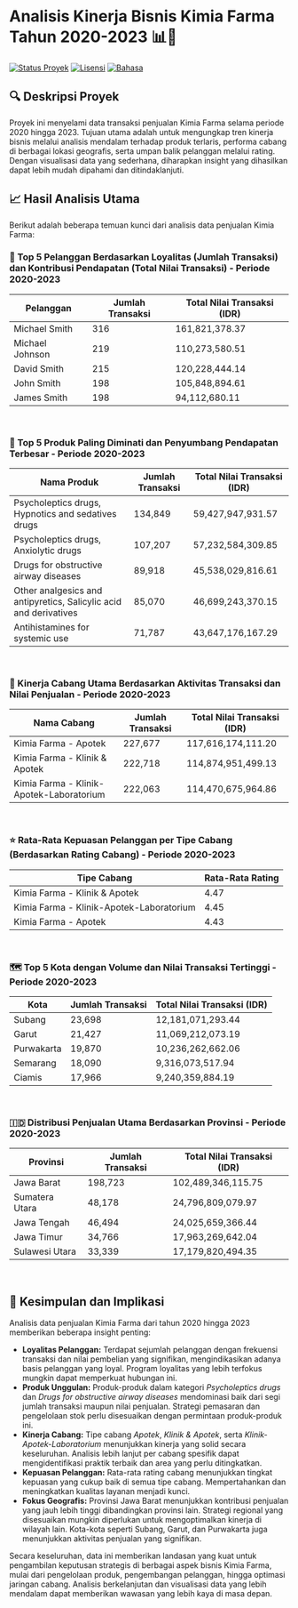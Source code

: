 # Analisis Kinerja Bisnis Kimia Farma Tahun 2020-2023 📊💊

[![Status Proyek](https://img.shields.io/badge/status-selesai-brightgreen)](https://img.shields.io/)
[![Lisensi](https://img.shields.io/badge/license-MIT-blue.svg)](https://opensource.org/licenses/MIT)
[![Bahasa](https://img.shields.io/badge/language-PostgreSQL-blue)](https://www.postgresql.org/)

## 🔍 Deskripsi Proyek

Proyek ini menyelami data transaksi penjualan Kimia Farma selama periode 2020 hingga 2023. Tujuan utama adalah untuk mengungkap tren kinerja bisnis melalui analisis mendalam terhadap produk terlaris, performa cabang di berbagai lokasi geografis, serta umpan balik pelanggan melalui rating. Dengan visualisasi data yang sederhana, diharapkan insight yang dihasilkan dapat lebih mudah dipahami dan ditindaklanjuti.

## 📈 Hasil Analisis Utama

Berikut adalah beberapa temuan kunci dari analisis data penjualan Kimia Farma:

### 🥇 Top 5 Pelanggan Berdasarkan Loyalitas (Jumlah Transaksi) dan Kontribusi Pendapatan (Total Nilai Transaksi) - Periode 2020-2023

| Pelanggan         | Jumlah Transaksi | Total Nilai Transaksi (IDR) |
|-------------------|------------------|---------------------------|
| Michael Smith     | 316              | 161,821,378.37            |
| Michael Johnson   | 219              | 110,273,580.51            |
| David Smith       | 215              | 120,228,444.14            |
| John Smith        | 198              | 105,848,894.61            |
| James Smith       | 198              | 94,112,680.11             |

<br>

### 💊 Top 5 Produk Paling Diminati dan Penyumbang Pendapatan Terbesar - Periode 2020-2023

| Nama Produk                                                 | Jumlah Transaksi | Total Nilai Transaksi (IDR) |
|-------------------------------------------------------------|------------------|---------------------------|
| Psycholeptics drugs, Hypnotics and sedatives drugs         | 134,849          | 59,427,947,931.57         |
| Psycholeptics drugs, Anxiolytic drugs                     | 107,207          | 57,232,584,309.85         |
| Drugs for obstructive airway diseases                     | 89,918           | 45,538,029,816.61         |
| Other analgesics and antipyretics, Salicylic acid and derivatives | 85,070           | 46,699,243,370.15         |
| Antihistamines for systemic use                           | 71,787           | 43,647,176,167.29         |

<br>

### 🏢 Kinerja Cabang Utama Berdasarkan Aktivitas Transaksi dan Nilai Penjualan - Periode 2020-2023

| Nama Cabang                                | Jumlah Transaksi | Total Nilai Transaksi (IDR) |
|--------------------------------------------|------------------|---------------------------|
| Kimia Farma - Apotek                       | 227,677          | 117,616,174,111.20        |
| Kimia Farma - Klinik & Apotek              | 222,718          | 114,874,951,499.13        |
| Kimia Farma - Klinik-Apotek-Laboratorium | 222,063          | 114,470,675,964.86        |

<br>

### ⭐ Rata-Rata Kepuasan Pelanggan per Tipe Cabang (Berdasarkan Rating Cabang) - Periode 2020-2023

| Tipe Cabang                          | Rata-Rata Rating |
|--------------------------------------|-----------------|
| Kimia Farma - Klinik & Apotek        | 4.47            |
| Kimia Farma - Klinik-Apotek-Laboratorium | 4.45            |
| Kimia Farma - Apotek                 | 4.43            |

<br>

### 🗺️ Top 5 Kota dengan Volume dan Nilai Transaksi Tertinggi - Periode 2020-2023

| Kota        | Jumlah Transaksi | Total Nilai Transaksi (IDR) |
|-------------|------------------|---------------------------|
| Subang      | 23,698           | 12,181,071,293.44         |
| Garut       | 21,427           | 11,069,212,073.19         |
| Purwakarta  | 19,870           | 10,236,262,662.06         |
| Semarang    | 18,090           | 9,316,073,517.94          |
| Ciamis      | 17,966           | 9,240,359,884.19          |

<br>

### 🇮🇩 Distribusi Penjualan Utama Berdasarkan Provinsi - Periode 2020-2023

| Provinsi        | Jumlah Transaksi | Total Nilai Transaksi (IDR) |
|---------------|------------------|---------------------------|
| Jawa Barat    | 198,723          | 102,489,346,115.75        |
| Sumatera Utara| 48,178           | 24,796,809,079.97         |
| Jawa Tengah   | 46,494           | 24,025,659,366.44         |
| Jawa Timur    | 34,766           | 17,963,269,642.04         |
| Sulawesi Utara| 33,339           | 17,179,820,494.35         |

<br>

## 🚀 Kesimpulan dan Implikasi

Analisis data penjualan Kimia Farma dari tahun 2020 hingga 2023 memberikan beberapa insight penting:

* **Loyalitas Pelanggan:** Terdapat sejumlah pelanggan dengan frekuensi transaksi dan nilai pembelian yang signifikan, mengindikasikan adanya basis pelanggan yang loyal. Program loyalitas yang lebih terfokus mungkin dapat memperkuat hubungan ini.
* **Produk Unggulan:** Produk-produk dalam kategori *Psycholeptics drugs* dan *Drugs for obstructive airway diseases* mendominasi baik dari segi jumlah transaksi maupun nilai penjualan. Strategi pemasaran dan pengelolaan stok perlu disesuaikan dengan permintaan produk-produk ini.
* **Kinerja Cabang:** Tipe cabang *Apotek*, *Klinik & Apotek*, serta *Klinik-Apotek-Laboratorium* menunjukkan kinerja yang solid secara keseluruhan. Analisis lebih lanjut per cabang spesifik dapat mengidentifikasi praktik terbaik dan area yang perlu ditingkatkan.
* **Kepuasan Pelanggan:** Rata-rata rating cabang menunjukkan tingkat kepuasan yang cukup baik di semua tipe cabang. Mempertahankan dan meningkatkan kualitas layanan menjadi kunci.
* **Fokus Geografis:** Provinsi Jawa Barat menunjukkan kontribusi penjualan yang jauh lebih tinggi dibandingkan provinsi lain. Strategi regional yang disesuaikan mungkin diperlukan untuk mengoptimalkan kinerja di wilayah lain. Kota-kota seperti Subang, Garut, dan Purwakarta juga menunjukkan aktivitas penjualan yang signifikan.

Secara keseluruhan, data ini memberikan landasan yang kuat untuk pengambilan keputusan strategis di berbagai aspek bisnis Kimia Farma, mulai dari pengelolaan produk, pengembangan pelanggan, hingga optimasi jaringan cabang. Analisis berkelanjutan dan visualisasi data yang lebih mendalam dapat memberikan wawasan yang lebih kaya di masa depan.
